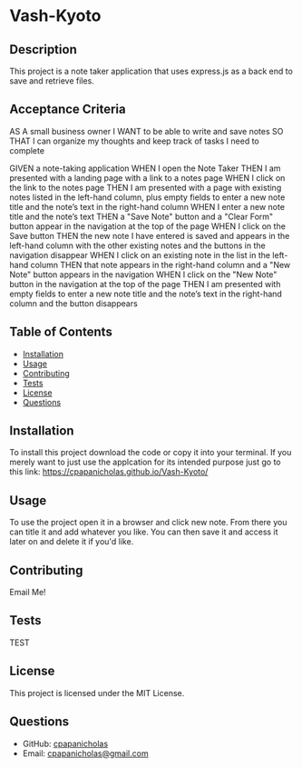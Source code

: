   # Vash-Kyoto 
  
  ## Description
  This project is a note taker application that uses express.js as a back end to save and retrieve files.

## Acceptance Criteria
  AS A small business owner
I WANT to be able to write and save notes
SO THAT I can organize my thoughts and keep track of tasks I need to complete 

GIVEN a note-taking application
WHEN I open the Note Taker
THEN I am presented with a landing page with a link to a notes page
WHEN I click on the link to the notes page
THEN I am presented with a page with existing notes listed in the left-hand column, plus empty fields to enter a new note title and the note’s text in the right-hand column
WHEN I enter a new note title and the note’s text
THEN a "Save Note" button and a "Clear Form" button appear in the navigation at the top of the page
WHEN I click on the Save button
THEN the new note I have entered is saved and appears in the left-hand column with the other existing notes and the buttons in the navigation disappear
WHEN I click on an existing note in the list in the left-hand column
THEN that note appears in the right-hand column and a "New Note" button appears in the navigation
WHEN I click on the "New Note" button in the navigation at the top of the page
THEN I am presented with empty fields to enter a new note title and the note’s text in the right-hand column and the button disappears
  
  ## Table of Contents
  - [Installation](#installation)
  - [Usage](#usage)
  - [Contributing](#contributing)
  - [Tests](#tests)
  - [License](#license)
  - [Questions](#questions)
  
  ## Installation
  To install this project download the code or copy it into your terminal.  If you merely want to just use the applcation for its intended purpose just go to this link: https://cpapanicholas.github.io/Vash-Kyoto/ 
  
  ## Usage
  To use the project open it in a browser and click new note.  From there you can title it and add whatever you like.  You can then save it and access it later on and delete it if you'd like.
  
  ## Contributing
  Email Me!
  
  ## Tests
  TEST
  
  ## License
  This project is licensed under the MIT License.
  
  ## Questions
  - GitHub: [cpapanicholas](https://github.com/cpapanicholas)
  - Email: cpapanicholas@gmail.com
